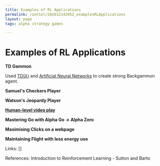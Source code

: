 ```yaml
---
title: Examples of RL Applications
permalink: /zettel/202012142052_examplesRLApplications
layout: page
tags: alpha strategy games

---
```

# Examples of RL Applications

**TD Gammon**

Used [TD($\lambda$)](202012061731_tdLambda) and [Artificial Neural Networks](TODOs) to create 
strong Backgammon agent.

**Samuel's Checkers Player**

**Watson's Jeopardy Player**

[**Human-level video play**](202012142134_playingAtariWithDeepReinforcementLearning)

**Mastering Go with Alpha Go -> Alpha Zero**

**Maximising Clicks on a webpage**

**Maintaining Flight with less energy use**

Links: []

References: Introduction to Reinforcement Learning - Sutton and Barto

